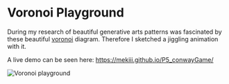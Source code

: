 # Voronoi Playground
During my research of beautiful generative arts patterns was fascinated by these beautiful [voronoi](https://en.wikipedia.org/wiki/Voronoi_diagram) diagram. Therefore I sketched a jiggling animation with it. 

A live demo can be seen here: https://mekiii.github.io/P5_conwayGame/


![Voronoi playground](https://i.imgur.com/GIOcba9.gif)
